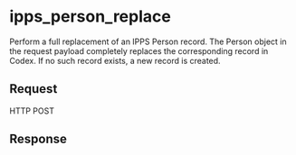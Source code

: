 # ipps_person_replace
Perform a full replacement of an IPPS Person record. The Person object in the request payload completely replaces the corresponding record in Codex. If no such record exists, a new record is created.

## Request
HTTP POST

## Response
